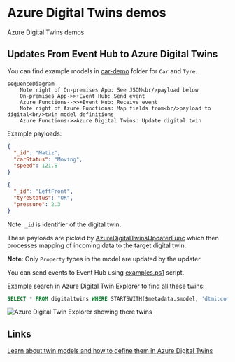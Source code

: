 # Azure Digital Twins demos

Azure Digital Twins demos

## Updates From Event Hub to Azure Digital Twins

You can find example models in [car-demo](./models/car-demo) folder for `Car` and `Tyre`.

```mermaid
sequenceDiagram
    Note right of On-premises App: See JSON<br/>payload below
    On-premises App->>+Event Hub: Send event
    Azure Functions-->>+Event Hub: Receive event
    Note right of Azure Functions: Map fields from<br/>payload to digital<br/>twin model definitions
    Azure Functions->>Azure Digital Twins: Update digital twin
```

Example payloads:

```json
{
  "_id": "Matiz",
  "carStatus": "Moving",
  "speed": 121.8
}
```

```json
{
  "_id": "LeftFront",
  "tyreStatus": "OK",
  "pressure": 2.3
}
```

Note: `_id` is identifier of the digital twin.

These payloads are picked by [AzureDigitalTwinsUpdaterFunc](./src/AzureDigitalTwinsUpdaterFunc) which
then processes mapping of incoming data to the target digital twin.

**Note**: Only `Property` types in the model are updated by the updater.

You can send events to Event Hub using [examples.ps1](./examples.ps1) script.

Example search in Azure Digital Twin Explorer to find all these twins:

```sql
SELECT * FROM digitaltwins WHERE STARTSWITH($metadata.$model, 'dtmi:com:janneexample')
```

![Azure Digital Twin Explorer showing there twins](https://user-images.githubusercontent.com/2357647/223973828-1862eaeb-8dec-4bd3-8781-bb8e92ff460e.png)

## Links

[Learn about twin models and how to define them in Azure Digital Twins](https://learn.microsoft.com/en-us/azure/digital-twins/concepts-models)
